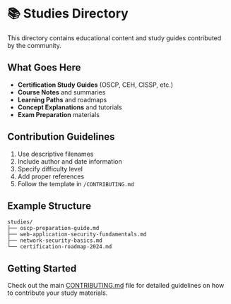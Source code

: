 # 📚 Studies Directory

This directory contains educational content and study guides contributed by the community.

## What Goes Here

- **Certification Study Guides** (OSCP, CEH, CISSP, etc.)
- **Course Notes** and summaries
- **Learning Paths** and roadmaps
- **Concept Explanations** and tutorials
- **Exam Preparation** materials

## Contribution Guidelines

1. Use descriptive filenames
2. Include author and date information
3. Specify difficulty level
4. Add proper references
5. Follow the template in `/CONTRIBUTING.md`

## Example Structure

```
studies/
├── oscp-preparation-guide.md
├── web-application-security-fundamentals.md
├── network-security-basics.md
└── certification-roadmap-2024.md
```

## Getting Started

Check out the main [CONTRIBUTING.md](../CONTRIBUTING.md) file for detailed guidelines on how to contribute your study materials. 